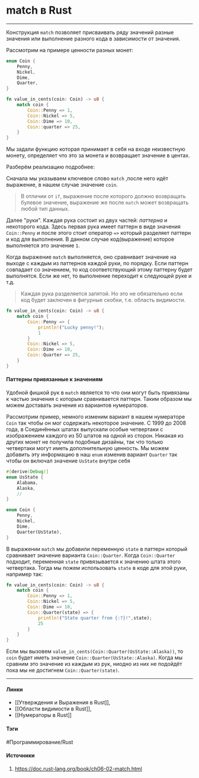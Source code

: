 # match в Rust
***
Конструкция `match` позволяет присваивать ряду значений разные значения или выполнение разного кода в зависимости от значения.

Рассмотрим на примере ценности разных монет:
```rust
enum Coin {
	Penny,
	Nickel,
	Dime,
	Quarter,
}

fn value_in_cents(coin: Coin) -> u8 {
	match coin {
		Coin::Penny => 1,
		Coin::Nickel => 5,
		Coin::Dime => 10,
		Coin::quarter => 25, 
	}
}

```

Мы задали функцию которая принимает в себя на входе неизвестную монету, определяет что это за монета и возвращает значение в центах.

Разберём реализацию подробнее:

Сначала мы указываем ключевое слово `match` ,после него идёт выражение, в нашем случае значение `coin`.

>В отличии от `if`, выражение после которого должно возвращать булевое значение, выражение же после `match` может возвращать любой тип данных. 

Далее "руки". Каждая рука состоит из двух частей: *паттерна* и некоторого кода. Здесь первая рука имеет паттерн в виде значения `Coin::Penny` и после этого стоит оператор `=>` который разделяет паттерн и код для выполнения. В данном случае код(выражение) которое выполняется это значение `1`. 

Когда выражение `match` выполняется, оно сравнивает значение на выходе с каждым из паттернов каждой руки, по порядку. Если паттерн совпадает со значением, то код соответствующий этому паттерну будет выполнятся. Если же нет, то выполнение переходит к следующей руке и т.д.

>Каждая рука разделяется запятой. Но это не обязательно если код будет заключен в фигурные скобки, т.е. область видимости.

```rust
fn value_in_cents(coin: Coin) -> u8 {
	match coin {
		Coin::Penny => {
			println!("Lucky penny!");
			1
		}
		Coin::Nickel => 5,
		Coin::Dime => 10,
		Coin::Quarter => 25,
	}
}
```

#### Паттерны привязанные к значениям
Удобной фишкой рук в `match` является то что они могут быть привязаны к частью значения с которым сравнивается паттерн. Таким образом мы можем доставать значения из вариантов нумераторов.

Рассмотрим пример, немного изменим вариант в нашем нумераторе `Coin` так чтобы он мог содержать некоторое значение. С 1999 до 2008 года, в Соединённых штатах выпускали особые четвертаки с изображением каждого из 50 штатов на одной из сторон. Никакая из других монет не получила подобные дизайны, так что только четвертаки могут иметь дополнительную ценность. Мы можем добавить эту информацию в наш `enum` изменив вариант `Quarter` так чтобы он включал значение `UsState` внутри себя
```rust
#[derive(Debug)]
enum UsState {
	Alabama,
	Alaska,
	//
}

enum Coin {
	Penny,
	Nickel,
	Dime,
	Quarter(UsState),
}
```

В выражении `match` мы добавили переменную `state` в паттерн который сравнивает значение варианта `Coin::Quarter`. Когда `Coin::Quarter` подходит, переменная `state` привязывается к значению штата этого четвертака. Тогда мы пожем использовать `state` в коде для этой руки, например так:
```rust
fn value_in_cents(coin: Coin) -> u8 {
	match coin {
		Coin::Penny => 1,
		Coin::Nickel => 5,
		Coin::Dime => 10,
		Coin::Quarter(state) => {
			println!("State quarter from {:?}!",state);
			25
		}
	}
}

```
Если мы вызовем `value_in_cents(Coin::Quarter(UsState::Alaska))`, то `coin` будет иметь значение `Coin::Quarter(UsState::Alaska)`. Когда мы сравним это значение из каждым из рук, ниодно из них не подойдёт пока мы не достигнем `Coin::Quarter(state)`.
***
#### Линки
- [[Утверждения и Выражения в Rust]],
- [[Области видимости в Rust]],
- [[Нумераторы в Rust]]
#### Тэги
 #Программирование/Rust 
#### Источники
1. https://doc.rust-lang.org/book/ch06-02-match.html